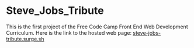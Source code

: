 # Steve_Jobs_Tribute
This is the first project of the Free Code Camp Front End Web Development Curriculum. Here is the link to the hosted web page: <a href="steve-jobs-tribute.surge.sh"> steve-jobs-tribute.surge.sh </a>
